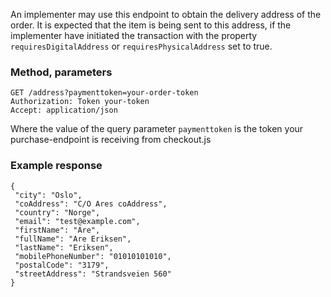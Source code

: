 An implementer may use this endpoint to obtain the delivery address of the order.
It is expected that the item is being sent to this address, if the implementer have initiated the transaction with the property `requiresDigitalAddress` or `requiresPhysicalAddress` set to true.

### Method, parameters

    GET /address?paymenttoken=your-order-token
    Authorization: Token your-token    
    Accept: application/json
Where the value of the query parameter `paymenttoken` is the token your purchase-endpoint is receiving from checkout.js

### Example response
    {
     "city": "Oslo",
     "coAddress": "C/O Ares coAddress",
     "country": "Norge",
     "email": "test@example.com",
     "firstName": "Are",
     "fullName": "Are Eriksen",
     "lastName": "Eriksen",
     "mobilePhoneNumber": "01010101010",
     "postalCode": "3179",
     "streetAddress": "Strandsveien 560"
    }
